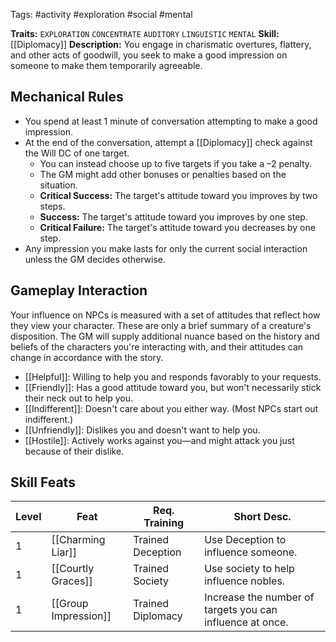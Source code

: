 Tags: #activity #exploration #social  #mental 

**Traits:**  `EXPLORATION` `CONCENTRATE` `AUDITORY`  `LINGUISTIC` `MENTAL`
**Skill:** [[Diplomacy]]
**Description:** You engage in charismatic overtures, flattery, and other acts of goodwill, you seek to make a good impression on someone to make them temporarily agreeable.
## Mechanical Rules

- You spend at least 1 minute of conversation attempting to make a good impression.
- At the end of the conversation, attempt a [[Diplomacy]] check against the Will DC of one target.
	- You can instead choose up to five targets if you take a –2 penalty.
	- The GM might add other bonuses or penalties based on the situation.
	- **Critical Success:** The target's attitude toward you improves by two steps.  
	- **Success:** The target's attitude toward you improves by one step.  
	- **Critical Failure:** The target's attitude toward you decreases by one step.
- Any impression you make lasts for only the current social interaction unless the GM decides otherwise. 

## Gameplay Interaction

Your influence on NPCs is measured with a set of attitudes that reflect how they view your character. These are only a brief summary of a creature's disposition. The GM will supply additional nuance based on the history and beliefs of the characters you're interacting with, and their attitudes can change in accordance with the story. 

- [[Helpful]]: Willing to help you and responds favorably to your requests.
- [[Friendly]]: Has a good attitude toward you, but won't necessarily stick their neck out to help you.
- [[Indifferent]]: Doesn't care about you either way. (Most NPCs start out indifferent.)
- [[Unfriendly]]: Dislikes you and doesn't want to help you.
- [[Hostile]]: Actively works against you—and might attack you just because of their dislike.


## Skill Feats

| Level | Feat                 | Req. Training     | Short Desc.                                               |
| ----- | -------------------- | ----------------- | --------------------------------------------------------- |
| 1     | [[Charming Liar]]    | Trained Deception | Use Deception to influence someone.                       |
| 1     | [[Courtly Graces]]   | Trained Society   | Use society to help influence nobles.                     |
| 1     | [[Group Impression]] | Trained Diplomacy | Increase the number of targets you can influence at once. |
